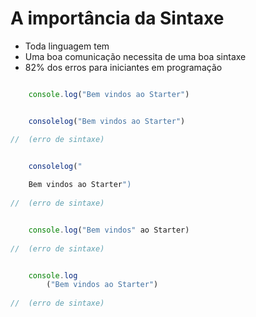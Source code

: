 # A importância da Sintaxe

* Toda linguagem tem
* Uma boa comunicação necessita de uma boa sintaxe
* 82% dos erros para iniciantes em programação


```js

    console.log("Bem vindos ao Starter")

```


```js

    consolelog("Bem vindos ao Starter")

//  (erro de sintaxe)
```

```js

    consolelog("
    
    Bem vindos ao Starter")
    
//  (erro de sintaxe)
```

```js

    console.log("Bem vindos" ao Starter)
    
//  (erro de sintaxe)
```

```js

    console.log
        ("Bem vindos ao Starter")
    
//  (erro de sintaxe)
```